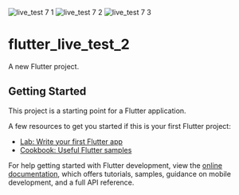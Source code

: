 ![live_test 7 1](https://github.com/moniruzzaman76/Flutter-Live-Test/assets/107347380/8440a45b-a0ba-4f39-9707-5f99212c90d8)
![live_test 7 2](https://github.com/moniruzzaman76/Flutter-Live-Test/assets/107347380/553d7f33-dd04-42e4-8039-8a699768c1b2)
![live_test 7 3](https://github.com/moniruzzaman76/Flutter-Live-Test/assets/107347380/3bdfe996-c78a-4a32-b289-07ba8b9667ac)



# flutter_live_test_2

A new Flutter project.

## Getting Started

This project is a starting point for a Flutter application.

A few resources to get you started if this is your first Flutter project:

- [Lab: Write your first Flutter app](https://docs.flutter.dev/get-started/codelab)
- [Cookbook: Useful Flutter samples](https://docs.flutter.dev/cookbook)

For help getting started with Flutter development, view the
[online documentation](https://docs.flutter.dev/), which offers tutorials,
samples, guidance on mobile development, and a full API reference.

